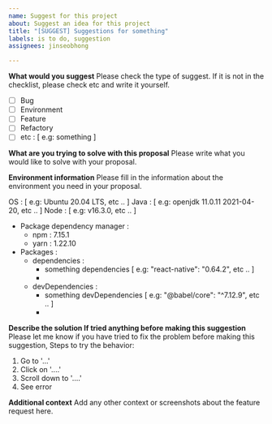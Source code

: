 ```yaml
---
name: Suggest for this project
about: Suggest an idea for this project
title: "[SUGGEST] Suggestions for something"
labels: is to do, suggestion
assignees: jinseobhong

---
```


**What would you suggest**
Please check the type of suggest. If it is not in the checklist, please check etc and write it yourself.

- [ ] Bug
- [ ] Environment
- [ ] Feature
- [ ] Refactory
- [ ] etc : [ e.g: something ]

**What are you trying to solve with this proposal**
Please write what you would like to solve with your proposal.

**Environment information**
Please fill in the information about the environment you need in your proposal.

OS : [ e.g: Ubuntu 20.04 LTS, etc .. ]
Java : [ e.g: openjdk 11.0.11 2021-04-20, etc .. ]
Node : [ e.g: v16.3.0, etc .. ]
   - Package dependency manager :
      - npm : 7.15.1
      - yarn : 1.22.10
   - Packages :
      - dependencies :
         - something dependencies [ e.g: "react-native": "0.64.2", etc .. ]
         -
      - devDependencies :
         - something devDependencies [ e.g: "@babel/core": "^7.12.9", etc .. ]
         -

**Describe the solution If tried anything before making this suggestion**
Please let me know if you have tried to fix the problem before making this suggestion, Steps to try the behavior:
1. Go to '...'
2. Click on '....'
3. Scroll down to '....'
4. See error

**Additional context**
Add any other context or screenshots about the feature request here.
